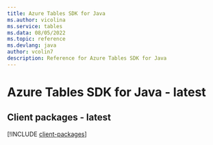 ```yaml
---
title: Azure Tables SDK for Java
ms.author: vicolina
ms.service: tables
ms.data: 08/05/2022
ms.topic: reference
ms.devlang: java
author: vcolin7
description: Reference for Azure Tables SDK for Java
---
```

# Azure Tables SDK for Java - latest

## Client packages - latest
[!INCLUDE [client-packages](tables-client-index.md)]
